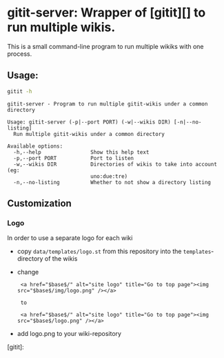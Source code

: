 # gitit-server: Wrapper of [gitit][] to run multiple wikis. 

This is a small command-line program to run multiple wikiks with one process.

## Usage:

```bash
gitit -h
```

    gitit-server - Program to run multiple gitit-wikis under a common directory
    
    Usage: gitit-server (-p|--port PORT) (-w|--wikis DIR) [-n|--no-listing]
      Run multiple gitit-wikis under a common directory
    
    Available options:
      -h,--help                Show this help text
      -p,--port PORT           Port to listen
      -w,--wikis DIR           Directories of wikis to take into account (eg:
                               uno:due:tre)
      -n,--no-listing          Whether to not show a directory listing


## Customization

### Logo
In order to use a separate logo for each wiki 
- copy `data/templates/logo.st` from this repository into the `templates`-directory of the wikis
- change

       <a href="$base$/" alt="site logo" title="Go to top page"><img src="$base$/img/logo.png" /></a>

       to 

       <a href="$base$/" alt="site logo" title="Go to top page"><img src="$base$/logo.png" /></a>

- add logo.png to your wiki-repository


[gitit]: 
